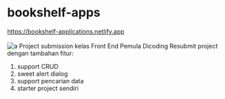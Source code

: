 # bookshelf-apps
https://bookshelf-applications.netlify.app<br><br>
![a](https://github.com/amrilhakimsihotang/bookshelf-apps/assets/68908992/1c652241-a5d5-4ea7-a05e-4c958d7c94a7)
Project submission kelas Front End Pemula Dicoding
Resubmit project dengan tambahan fitur:

1. support CRUD
2. sweet alert dialog
3. support pencarian data
4. starter project sendiri
